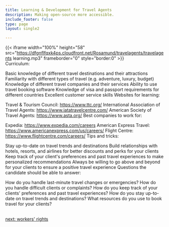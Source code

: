 ```yaml
---
title: Learning & Development for Travel Agents
description: Making open-source more accessible.
include_footer: false
type: page
layout: single2

---
```


{{< iframe width="100%" height="58" src="https://dfgnflfqxk4ps.cloudfront.net/Rosamund/travelagents/travelagents learning.mp3" frameborder="0" style="border:0" >}}<br>
Curriculum:

Basic knowledge of different travel destinations and their attractions
Familiarity with different types of travel (e.g. adventure, luxury, budget)
Knowledge of different travel companies and their services
Ability to use travel booking software
Knowledge of visa and passport requirements for different countries
Excellent customer service skills
Websites for learning:

Travel & Tourism Council: https://www.ttc.org/
International Association of Travel Agents: https://www.iatatravelcentre.com/
American Society of Travel Agents: https://www.asta.org/
Best companies to work for:

Expedia: https://www.expedia.com/careers
American Express Travel: https://www.americanexpress.com/us/careers/
Flight Centre: https://www.flightcentre.com/careers/
Tips and tricks:

Stay up-to-date on travel trends and destinations
Build relationships with hotels, resorts, and airlines for better discounts and perks for your clients
Keep track of your client's preferences and past travel experiences to make personalized recommendations
Always be willing to go above and beyond for your clients to ensure a positive travel experience
Questions the candidate should be able to answer:

How do you handle last-minute travel changes or emergencies?
How do you handle difficult clients or complaints?
How do you keep track of your clients' preferences and past travel experiences?
How do you stay up-to-date on travel trends and destinations?
What resources do you use to book travel for your clients?

<br>
<a href="https://workdojos.com/travelagents/rights">next: workers' rights</a>
</p>